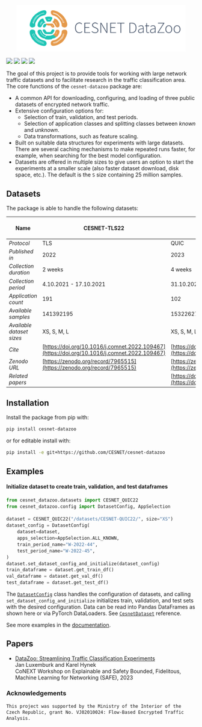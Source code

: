<p align="center">
    <img src="https://raw.githubusercontent.com/CESNET/cesnet-datazoo/main/docs/images/datazoo.svg" width="450">
</p>

[![](https://img.shields.io/badge/license-BSD-blue.svg)](https://github.com/CESNET/cesnet-datazoo/blob/main/LICENCE)
[![](https://img.shields.io/badge/docs-mkdocs_material-blue.svg)](https://cesnet.github.io/cesnet-datazoo/)
[![](https://img.shields.io/badge/python->=3.10-blue.svg)](https://pypi.org/project/cesnet-datazoo/)
[![](https://img.shields.io/pypi/v/cesnet-datazoo)](https://pypi.org/project/cesnet-datazoo/)


The goal of this project is to provide tools for working with large network traffic datasets and to facilitate research in the traffic classification area. The core functions of the `cesnet-datazoo` package are:

- A common API for downloading, configuring, and loading of three public datasets of encrypted network traffic.
- Extensive configuration options for:
    - Selection of train, validation, and test periods.
    - Selection of application classes and splitting classes between *known* and *unknown*.
    - Data transformations, such as feature scaling.
- Built on suitable data structures for experiments with large datasets. There are several caching mechanisms to make repeated runs faster, for example, when searching for the best model configuration.
- Datasets are offered in multiple sizes to give users an option to start the experiments at a smaller scale (also faster dataset download, disk space, etc.). The default is the `S` size containing 25 million samples. 

## Datasets

The package is able to handle the following datasets:

| Name                               | CESNET-TLS22                                                                                                                                                                                   | CESNET-QUIC22                                                                                                                                             | CESNET-TLS-Year22                                                                                                                                                                              |
| ---------------------------------- | ---------------------------------------------------------------------------------------------------------------------------------------------------------------------------------------------- | --------------------------------------------------------------------------------------------------------------------------------------------------------- | ---------------------------------------------------------------------------------------------------------------------------------------------------------------------------------------------- |
| _Protocol_                         | TLS                                                                                                                                                                                            | QUIC                                                                                                                                                      | TLS                                                                                                                                                                                            |
| _Published in_                     | 2022                                                                                                                                                                                           | 2023                                                                                                                                                      | 2023                                                                                                                                                                                           |
| _Collection duration_              | 2 weeks                                                                                                                                                                                        | 4 weeks                                                                                                                                                   | 1 year                                                                                                                                                                                         |
| _Collection period_                | 4.10.2021 - 17.10.2021                                                                                                                                                                         | 31.10.2022 - 27.11.2022                                                                                                                                   | 1.1.2022 - 31.12.2022                                                                                                                                                                          |                                                                                                                                                                                           | ID, SRC_IP, DST_IP, DST_ASN, SRC_PORT, DST_PORT, PROTOCOL, QUIC_VERSION, QUIC_SNI, QUIC_USERAGENT, TIME_FIRST, TIME_LAST                                  | ID, SRC_IP, DST_IP, DST_ASN, DST_PORT, PROTOCOL, TLS_SNI, TLS_JA3, TIME_FIRST, TIME_LAST                                                                                                       |
| _Application count_                | 191                                                                                                                                                                                            | 102                                                                                                                                                       | 180                                                                                                                                                                                            |
| _Available samples_                | 141392195                                                                                                                                                                                      | 153226273                                                                                                                                                 | 507739073                                                                                                                                                                                      |
| _Available dataset sizes_          | XS, S, M, L                                                                                                                                                                                    | XS, S, M, L                                                                                                                                               | XS, S, M, L                                                                                                                                                                                    |
| _Cite_                             | [https://doi.org/10.1016/j.comnet.2022.109467](https://doi.org/10.1016/j.comnet.2022.109467)                                                                                                   | [https://doi.org/10.1016/j.dib.2023.108888](https://doi.org/10.1016/j.dib.2023.108888)                                                                    |                                                                                                                                                                                                |
| _Zenodo URL_                       | [https://zenodo.org/record/7965515](https://zenodo.org/record/7965515)                                                                                                                         | [https://zenodo.org/record/7963302](https://zenodo.org/record/7963302)                                                                                    |                                                                                                                                                                                                |
| _Related papers_                   |                                                                                                                                                                                                | [https://doi.org/10.23919/TMA58422.2023.10199052](https://doi.org/10.23919/TMA58422.2023.10199052)                                                        |                                                                                                                                                                                                |

## Installation

Install the package from pip with:

```bash
pip install cesnet-datazoo
```

or for editable install with:

```bash
pip install -e git+https://github.com/CESNET/cesnet-datazoo
```

## Examples
#### Initialize dataset to create train, validation, and test dataframes

```py
from cesnet_datazoo.datasets import CESNET_QUIC22
from cesnet_datazoo.config import DatasetConfig, AppSelection

dataset = CESNET_QUIC22("/datasets/CESNET-QUIC22/", size="XS")
dataset_config = DatasetConfig(
    dataset=dataset,
    apps_selection=AppSelection.ALL_KNOWN,
    train_period_name="W-2022-44",
    test_period_name="W-2022-45",
)
dataset.set_dataset_config_and_initialize(dataset_config)
train_dataframe = dataset.get_train_df()
val_dataframe = dataset.get_val_df()
test_dataframe = dataset.get_test_df()
```

The [`DatasetConfig`](https://cesnet.github.io/cesnet-datazoo/reference_dataset_config/) class handles the configuration of datasets, and calling `set_dataset_config_and_initialize` initializes train, validation, and test sets with the desired configuration.
Data can be read into Pandas DataFrames as shown here or via PyTorch DataLoaders. See [`CesnetDataset`](https://cesnet.github.io/cesnet-datazoo/reference_cesnet_dataset/) reference.

See more examples in the [documentation](https://cesnet.github.io/cesnet-datazoo/getting_started/).

## Papers

* [DataZoo: Streamlining Traffic Classification Experiments](https://doi.org/10.1145/3630050.3630176) <br>
Jan Luxemburk and Karel Hynek <br>
CoNEXT Workshop on Explainable and Safety Bounded, Fidelitous, Machine Learning for Networking (SAFE), 2023

### Acknowledgements

    This project was supported by the Ministry of the Interior of the Czech Republic, grant No. VJ02010024: Flow-Based Encrypted Traffic Analysis.